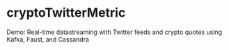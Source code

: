 # cryptoTwitterMetric
Demo: Real-time datastreaming with Twitter feeds and crypto quotes using Kafka, Faust, and Cassandra
